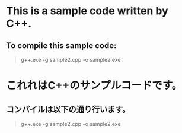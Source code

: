 # This is a sample code written by C++.

## To compile this sample code:

> g++.exe -g sample2.cpp -o sample2.exe

# これれはC++のサンプルコードです。

## コンパイルは以下の通り行います。

> g++.exe -g sample2.cpp -o sample2.exe




